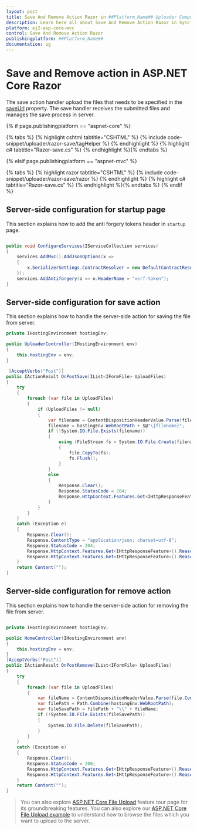 ```yaml
---
layout: post
title: Save And Remove Action Razor in ##Platform_Name## Uploader Component
description: Learn here all about Save And Remove Action Razor in Syncfusion ##Platform_Name## Uploader component of Syncfusion Essential JS 2 and more.
platform: ej2-asp-core-mvc
control: Save And Remove Action Razor
publishingplatform: ##Platform_Name##
documentation: ug
---
```



# Save and Remove action in ASP.NET Core Razor

The save action handler upload the files that needs to be specified in the [saveUrl](https://help.syncfusion.com/cr/aspnetcore-js2/Syncfusion.EJ2.Inputs.UploaderAsyncSettings.html#Syncfusion_EJ2_Inputs_UploaderAsyncSettings_SaveUrl) property. 
The save handler receives the submitted files and manages the save process in server.

{% if page.publishingplatform == "aspnet-core" %}

{% tabs %}
{% highlight cshtml tabtitle="CSHTML" %}
{% include code-snippet/uploader/razor-save/tagHelper %}
{% endhighlight %}
{% highlight c# tabtitle="Razor-save.cs" %}
{% endhighlight %}{% endtabs %}

{% elsif page.publishingplatform == "aspnet-mvc" %}

{% tabs %}
{% highlight razor tabtitle="CSHTML" %}
{% include code-snippet/uploader/razor-save/razor %}
{% endhighlight %}
{% highlight c# tabtitle="Razor-save.cs" %}
{% endhighlight %}{% endtabs %}
{% endif %}



## Server-side configuration for startup page

This section explains how to add the anti forgery tokens header in `startup` page.

```csharp

public void ConfigureServices(IServiceCollection services)  
{  
    services.AddMvc().AddJsonOptions(x =>  
    {  
        x.SerializerSettings.ContractResolver = new DefaultContractResolver();  
    });  
    services.AddAntiforgery(o => o.HeaderName = "xsrf-token");  
}

```

## Server-side configuration for save action

This section explains how to handle the server-side action for saving the file from server.

```csharp
private IHostingEnvironment hostingEnv;

public UploaderController(IHostingEnvironment env)
{
    this.hostingEnv = env;
}

 [AcceptVerbs("Post")]  
public IActionResult OnPostSave(IList<IFormFile> UploadFiles)  
{  
    try  
    {  
        foreach (var file in UploadFiles)  
        {  
            if (UploadFiles != null)  
            {  
                var filename = ContentDispositionHeaderValue.Parse(file.ContentDisposition).FileName.Trim('"');  
                filename = hostingEnv.WebRootPath + $@"\{filename}";  
                if (!System.IO.File.Exists(filename))  
                {  
                    using (FileStream fs = System.IO.File.Create(filename))  
                    {  
                        file.CopyTo(fs);  
                        fs.Flush();  
                    }  
                }  
                else  
                {  
                    Response.Clear();  
                    Response.StatusCode = 204;  
                    Response.HttpContext.Features.Get<IHttpResponseFeature>().ReasonPhrase = "File already exists.";  
                }  
            }  
        }  
    }  
    catch (Exception e)  
    {  
        Response.Clear();  
        Response.ContentType = "application/json; charset=utf-8";  
        Response.StatusCode = 204;  
        Response.HttpContext.Features.Get<IHttpResponseFeature>().ReasonPhrase = "No Content";  
        Response.HttpContext.Features.Get<IHttpResponseFeature>().ReasonPhrase = e.Message;  
    }  
    return Content("");  
}

```

## Server-side configuration for remove action

This section explains how to handle the server-side action for removing the file from server.

```csharp

private IHostingEnvironment hostingEnv;

public HomeController(IHostingEnvironment env)
{
    this.hostingEnv = env;
}
[AcceptVerbs("Post")]  
public IActionResult OnPostRemove(IList<IFormFile> UploadFiles)  
{  
    try  
    {  
        foreach (var file in UploadFiles)  
        {  
            var fileName = ContentDispositionHeaderValue.Parse(file.ContentDisposition).FileName.Trim('"');  
            var filePath = Path.Combine(hostingEnv.WebRootPath);  
            var fileSavePath = filePath + "\\" + fileName;  
            if (!System.IO.File.Exists(fileSavePath))  
            {  
                System.IO.File.Delete(fileSavePath);  
            }  
        }  
    }  
    catch (Exception e)  
    {  
        Response.Clear();  
        Response.StatusCode = 200;  
        Response.HttpContext.Features.Get<IHttpResponseFeature>().ReasonPhrase = "File removed successfully";  
        Response.HttpContext.Features.Get<IHttpResponseFeature>().ReasonPhrase = e.Message;  
    }  
    return Content("");  
}  

```

> You can also explore [ASP.NET Core File Upload](https://www.syncfusion.com/aspnet-core-ui-controls/file-upload) feature tour page for its groundbreaking features. You can also explore our [ASP.NET Core File Upload example](https://ej2.syncfusion.com/aspnetcore/Uploader/DefaultFunctionalities#/material) to understand how to browse the files which you want to upload to the server.
